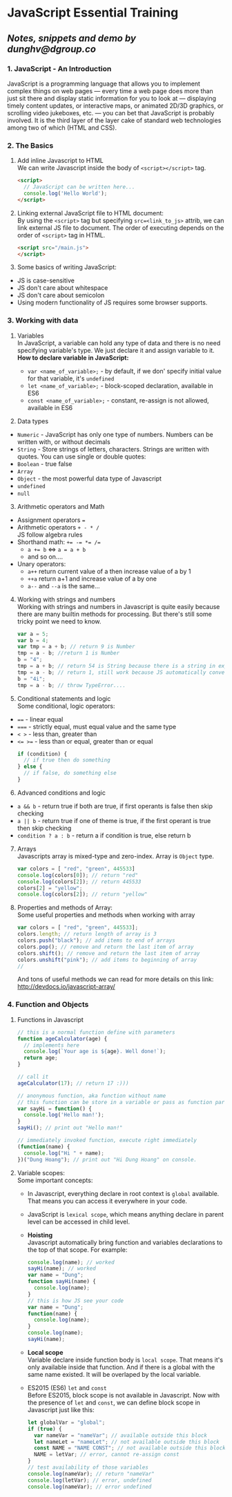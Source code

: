 # JavaScript Essential Training
## _Notes, snippets and demo by dunghv@dgroup.co_

### **1. JavaScript - An Introduction**  
JavaScript is a programming language that allows you to implement complex things on web pages — every time a web page does more than just sit there and display static information for you to look at — displaying timely content updates, or interactive maps, or animated 2D/3D graphics, or scrolling video jukeboxes, etc. — you can bet that JavaScript is probably involved. It is the third layer of the layer cake of standard web technologies among two of which (HTML and CSS).

### **2. The Basics**  
1. Add inline Javascript to HTML  
We can write Javascript inside the body of `<script></script>` tag.  
    ```html
    <script>
      // JavaScript can be written here...
      console.log('Hello World');
    </script>
    ```

2. Linking external JavaScript file to HTML document:  
By using the `<script>` tag but specifying `src=<link_to_js>` attrib, we can link external JS file to document. The order of executing depends on the order of `<script>` tag in HTML.  
    ```html
    <script src="/main.js">
    </script>
    ```

3. Some basics of writing JavaScript:  
- JS is case-sensitive
- JS don't care about whitespace
- JS don't care about semicolon
- Using modern functionality of JS requires some browser supports.

### **3. Working with data**  

1. Variables  
In JavaScript, a variable can hold any type of data and there is no need specifying variable's type. We just declare it and assign variable to it.  
**How to declare variable in JavaScript:**  
    - `var <name_of_variable>;` - by default, if we don' specify initial value for that variable, it's `undefined`
    - `let <name_of_variable>;` - block-scoped declaration, available in ES6
    - `const <name_of_variable>;` - constant, re-assign is not allowed, available in ES6

2. Data types  
- `Numeric` - JavaScript has only one type of numbers. Numbers can be written with, or without decimals
- `String` - Store strings of letters, characters. Strings are written with quotes. You can use single or double quotes:
- `Boolean` - true false
- `Array`
- `Object` - the most powerful data type of Javascript
- `undefined`
- `null`

3. Arithmetic operators and Math  
- Assignment operators `=`
- Arithmetic operators `+ - * / `  
  JS follow algebra rules
- Shorthand math: `+= -= *= /=`
    - `a += b` <=> `a = a + b`
    - and so on....
- Unary operators:
    - `a++` return current value of a then increase value of a by 1
    - `++a` return a+1 and increase value of a by one
    - `a--` and `--a` is the same...

4. Working with strings and numbers  
Working with strings and numbers in Javascript is quite easily because there are many builtin methods for processing. But there's still some tricky point we need to know.
    ```javascript
    var a = 5;
    var b = 4;
    var tmp = a + b; // return 9 is Number
    tmp = a - b; //return 1 is Number
    b = "4";
    tmp = a + b; // return 54 is String because there is a string in expression
    tmp = a - b; // return 1, still work because JS automatically convert datatype when possible, but
    b = "4i";
    tmp = a - b; // throw TypeError....
    ```

5. Conditional statements and logic  
Some conditional, logic operators:
  - `==` - linear equal
  - `===` - strictly equal, must equal value and the same type
  - `< >` - less than, greater than
  - `<= >=` - less than or equal, greater than or equal
    ```javascript
    if (condition) {
      // if true then do something
    } else {
      // if false, do something else
    }
    ```

6. Advanced conditions and logic  
- `a && b` - return true if both are true, if first operants is false then skip checking
- `a || b` - return true if one of theme is true, if the first operant is true then skip checking
- `condition ? a : b` - return a if condition is true, else return b

7. Arrays  
Javascripts array is mixed-type and zero-index. Array is `Object` type.
    ```javascript
    var colors = [ "red", "green", 445533]
    console.log(colors[0]); // return "red"
    console.log(colors[2]); // return 445533
    colors[2] = "yellow";
    console.log(colors[2]); // return "yellow"
    ```

8. Properties and methods of Array:  
Some useful properties and methods when working with array  
    ```javascript
    var colors = [ "red", "green", 445533];
    colors.length; // return length of array is 3
    colors.push("black"); // add items to end of arrays
    colors.pop(); // remove and return the last item of array
    colors.shift(); // remove and return the last item of array
    colors.unshift("pink"); // add items to beginning of array
    //
    ```  
    And tons of useful methods we can read for more details on this link:  
      http://devdocs.io/javascript-array/

### **4. Function and Objects**  

1. Functions in Javascript  
    ```javascript
    // this is a normal function define with parameters
    function ageCalculator(age) {
      // implements here
      console.log(`Your age is ${age}. Well done!`);
      return age;
    }

    // call it
    ageCalculator(17); // return 17 :)))

    // anonymous function, aka function without name
    // this function can be store in a variable or pass as function parameter
    var sayHi = function() {
      console.log('Hello man!');
    }
    sayHi(); // print out "Hello man!"

    // immediately invoked function, execute right immediately
    (function(name) {
      console.log("Hi " + name);
    })("Dung Hoang"); // print out "Hi Dung Hoang" on console.
    ```

2. Variable scopes:  
Some important concepts:  
    - In Javascript, everything declare in root context is `global` available. That means you can access it everywhere in your code.
    - JavaScript is `lexical scope`, which means anything declare in parent level can be accessed in child level.
    - **Hoisting**  
    Javascript automatically bring function and variables declarations to the top of that scope. For example:
        ```javascript
        console.log(name); // worked
        sayHi(name); // worked
        var name = "Dung";
        function sayHi(name) {
          console.log(name);
        }
        // this is how JS see your code
        var name = "Dung";
        function(name) {
          console.log(name);
        }
        console.log(name);
        sayHi(name);
        ```
    - **Local scope**  
    Variable declare inside function body is `local scope`. That means it's only available inside that function. And if there is a global with the same name existed. It will be overlaped by the local variable.

    - ES2015 (ES6) `let` and `const`  
    Before ES2015, block scope is not available in Javascript. Now with the presence of `let` and `const`, we can define block scope in Javascript just like this:  
        ```javascript
        let globalVar = "global";
        if (true) {
          var nameVar = "nameVar"; // available outside this block
          let nameLet = "nameLet"; // not available outside this block
          const NAME = "NAME CONST"; // not available outside this block and can not be re-assigned
          NAME = letVar; // error, cannot re-assign const
        }
        // test availability of those variables
        console.log(nameVar); // return "nameVar"
        console.log(letVar); // error, undefined
        console.log(nameVar); // error undefined
        ```


